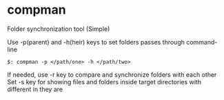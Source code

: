 compman
=======

Folder synchronization tool (Simple)

Use -p(parent) and -h(heir) keys to set folders passes through command-line

	$: compman -p </path/one> -h </path/two>

If needed, use -r key to compare and synchronize folders with each other
Set -s key for showing files and folders inside target directories with different in they are

